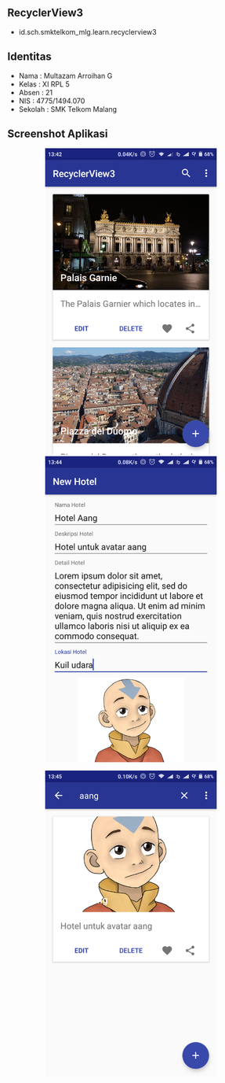 ## RecyclerView3
* id.sch.smktelkom_mlg.learn.recyclerview3

## Identitas
* Nama  : Multazam Arroihan G
* Kelas : XI RPL 5
* Absen : 21
* NIS   : 4775/1494.070
* Sekolah : SMK Telkom Malang

## Screenshot Aplikasi
<p align="center">
  <img src="https://github.com/rehanarroihan/RecyclerView3/blob/master/rv31.png" width="350"/>
  <img src="https://github.com/rehanarroihan/RecyclerView3/blob/master/rv32.png" width="350"/>
</p>
<p align="center">
  <img src="https://github.com/rehanarroihan/RecyclerView3/blob/master/rv33.png" width="350"/>
</p>
